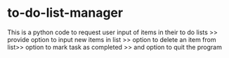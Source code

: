 # to-do-list-manager
This is a python code to request user input of items in their to do lists >> provide option to input new items in list >> option to delete an item from list>> option to mark task as completed >> and option to quit the program
